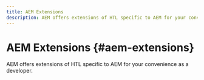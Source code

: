 ```yaml
---
title: AEM Extensions
description: AEM offers extensions of HTL specific to AEM for your convenience as a developer.
---
```


# AEM Extensions {#aem-extensions}

AEM offers extensions of HTL specific to AEM for your convenience as a developer.

